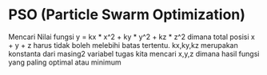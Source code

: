 # PSO (Particle Swarm Optimization)
Mencari Nilai fungsi y = kx * x^2 + ky * y^2 + kz * z^2
dimana total posisi x + y + z harus tidak boleh melebihi batas tertentu.
kx,ky,kz merupakan konstanta dari masing2 variabel
tugas kita mencari x,y,z dimana hasil fungsi yang paling optimal atau minimum
